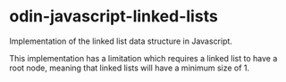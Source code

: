 # odin-javascript-linked-lists
Implementation of the linked list data structure in Javascript.


This implementation has a limitation which requires a linked list to have a root node, meaning that linked lists will have a minimum size of 1.